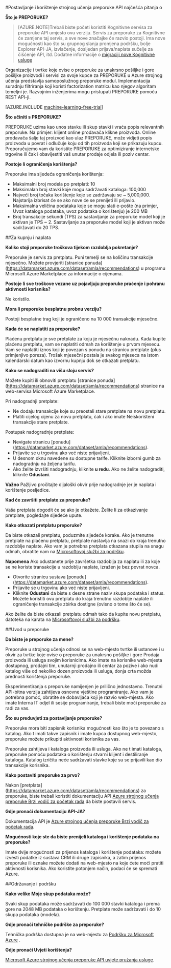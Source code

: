 <properties 
    pageTitle="Postavljanje i korištenje API za preporuke strojnog učenja | Microsoft Azure" 
    description="Microsoft PREPORUKE API načinjene pomoću Azure strojnog učenja najčešća pitanja vezana uz" 
    services="machine-learning" 
    documentationCenter="" 
    authors="LuisCabrer" 
    manager="jhubbard" 
    editor="cgronlun"/>

<tags 
    ms.service="machine-learning" 
    ms.workload="data-services" 
    ms.tgt_pltfrm="na" 
    ms.devlang="na" 
    ms.topic="article" 
    ms.date="09/08/2016" 
    ms.author="luisca"/> 

#<a name="setting-up-and-using-machine-learning-recommendations-api-faq"></a>Postavljanje i korištenje strojnog učenja preporuke API najčešća pitanja o


**Što je PREPORUKE?**

>[AZURE.NOTE]Trebali biste početi koristiti Kognitivne servisa za preporuke API umjesto ovu verziju. Servis za preporuke za Kognitivne će zamjene taj servis, a sve nove značajke će razvio postoji. Ima nove mogućnosti kao što su grupnog slanja promjena podršku, bolje Explorer API-JA, izvlačenje, dosljedan prijava/naplata sučelje za čišćenje API, itd.
> Dodatne informacije o [migraciji nove Kognitivne usluge](http://aka.ms/recomigrate)

Organizacije i tvrtke koje ovise o preporuke za unakrsno pošiljke i gore pošiljke proizvodi i servisi za svoje kupce za PREPORUKE u Azure strojnog učenja predstavlja samoposlužnog preporuke modul. Implementacija suradnju filtriranja koji koristi factorization matricu kao njegov algoritam temeljni je. Razvojnim inženjerima mogu pristupati PREPORUKE pomoću REST API-ji. 

[AZURE.INCLUDE [machine-learning-free-trial](../../includes/machine-learning-free-trial.md)]

**Što učiniti s PREPORUKE?**

PREPORUKE uzima kao unos stavku ili skup stavki i vraća popis relevantnih preporuke. Na primjer: klijent online prodavača klikne proizvoda. Online prodavača šalje taj proizvod kao ulaz PREPORUKE, može vidjeti popis proizvoda u povrat i odlučuje koju od tih proizvoda koji se prikazuju kupcu. Preporučujemo vam da koristite PREPORUKE za optimiziranje internetske trgovine ili čak i obavijestiti vaš unutar prodaje odjela ili poziv centar.

**Postoje li ograničenja korištenja?**

Preporuke ima sljedeća ograničenja korištenja:
* Maksimalni broj modela po pretplati: 10
* Maksimalan broj stavki koje mogu sadržavati kataloga: 100,000
* Najveći broj točaka korištenje koje se zadržavaju se ~ 5,000,000. Najstarija izbrisat će se ako nove će se prenijeti ili prijavio.
* Maksimalna veličina podataka koje se mogu slati e-pošte (na primjer, Uvoz kataloga podataka, uvoz podataka o korištenju) je 200 MB
* Broj transakcije sekundi (TPS) za sastavljanje za preporuke model koji je aktivan je TPS ~ 2. Sastavljanje za preporuke model koji je aktivan može sadržavati do 20 TPS.

##<a name="purchase-and-billing"></a>Za kupnju i naplata 


**Koliko stoji preporuke troškova tijekom razdoblja pokretanje?**

Preporuke je servis za pretplatu. Puni temelji se na količinu transakcije mjesečno. Možete provjeriti [stranice ponuda] (https://datamarket.azure.com/dataset/amla/recommendations) u programu Microsoft Azure Marketplace za informacije o cijenama.

**Postoje li sve troškove vezane uz pojavljuju preporuke praćenje i pohranu aktivnosti korisnika?**

Ne koristilo.

**Mora li preporuke besplatnu probnu verziju?**

Postoji besplatne trag koji je ograničeno na 10 000 transakcije mjesečno.

**Kada će se naplatiti za preporuke?**

Plaćenu pretplatu je sve pretplate za koju je mjesečnu naknadu. Kada kupite plaćenu pretplatu, vam se naplatiti odmah za korištenje u prvom mjesecu. Vam se naplatiti iznos koji je povezan s ponudu na stranicu pretplate (plus primjenjivo poreza). Trošak mjesečni postala je svakog mjeseca na istom kalendarski datum kao izvornu kupnju dok se otkazati pretplatu. 

**Kako se nadograditi na višu sloju servis?**

Možete kupiti ili obnoviti pretplatu [stranice ponuda] (https://datamarket.azure.com/dataset/amla/recommendations) stranice na web-servisa Microsoft Azure Marketplace.

Pri nadogradnji pretplate:

* Ne dodaju transakcije koje su preostali stare pretplate na novu pretplatu. 
* Platiti cijelog cijenu za novu pretplatu, čak i ako imate Neiskorišteni transakcije stare pretplate.

Postupak nadogradnje pretplate:

* Nevigate stranicu [ponudu] (https://datamarket.azure.com/dataset/amla/recommendations).
* Prijavite se u trgovinu ako već niste prijavljeni.
* U desnom oknu navedene su dostupne tarife. Kliknite izborni gumb za nadogradnju na željenu tarifu.
* Ako želite izvršiti nadogradnju, kliknite **u redu**. Ako ne želite nadograditi, kliknite **Odustani**.

**Važno** Pažljivo pročitajte dijaloški okvir prije nadogradnje jer je naplata i korištenje posljedice.

**Kad će završiti pretplate za preporuke?**

Vaša pretplata dogodit će se ako je otkažete. Želite li za otkazivanje pretplate, pogledajte sljedeće upute.

**Kako otkazati pretplatu preporuke?**

Da biste otkazali pretplatu, poduzmite sljedeće korake. Ako je trenutne pretplate na plaćenu pretplatu, pretplate nastavlja na snazi do kraja trenutno razdoblje naplate. Ako vam je potrebna pretplata otkazana stupila na snagu odmah, obratite nam na [Microsoftovoj službi za podršku](https://support.microsoft.com/oas/default.aspx?gprid=17024&st=1&wfxredirect=1&sd=gn).

**Napomena** Ako odustanete prije završetka razdoblja za naplatu ili za koje se ne koriste transakcije u razdoblju naplate, izražen je bez povrat novca.

* Otvorite stranicu sustava [ponudu] (https://datamarket.azure.com/dataset/amla/recommendations).
* Prijavite se u trgovinu ako već niste prijavljeni.
* Kliknite **Odustani** da biste s desne strane naziv skupa podataka i status. Možete koristiti ovu pretplatu do kraja trenutno razdoblje naplate ili ograničenje transakcije zbirka dostigne (ovisno o tome što će se).

Ako želite da biste otkazali pretplatu odmah tako da kupite novu pretplatu, datoteka na karata na [Microsoftovoj službi za podršku](https://support.microsoft.com/oas/default.aspx?gprid=17024&st=1&wfxredirect=1&sd=gn).

##<a name="getting-started-with-recommendations"></a>Uvod u preporuke

**Da biste je preporuke za mene?** 

Preporuke u strojnog učenja odnosi se na web-mjesto tvrtke ili ustanove i u okvir za tvrtke koje ovise o preporuke za unakrsno pošiljke i gore Prodaja proizvoda ili usluga svojim korisnicima. Ako imate na korisnike web-mjesta dostupnog, prodajni tim, unutarnji prodajno ili centar za pozive i ako nudi katalog više od nekoliko dozen proizvoda ili usluga, donja crta možda prednosti korištenja preporuke. 

Eksperimentiranja s preporuke namijenjen je prilično jednostavno. Trenutni API-bitna verzija zahtijeva osnovne vještine programiranje. Ako vam je potrebna pomoć, obratite se dobavljača koji je razvio web-mjesta. Ako imate Interna IT odjel ili sesije programiranje, trebali biste moći preporuke za radi za vas. 

**Što su preduvjeti za postavljanje preporuke?**

Preporuke mora biti zapisnik korisnika mogućnosti kao što je to povezano s katalog. Ako t imati takve zapisnik i imate kupca dostupnog web-mjesto, preporuke možete prikupiti aktivnosti korisnika za vas. 

Preporuke zahtijeva i kataloga proizvoda ili usluga. Ako ne t imati kataloga, preporuke pomoću podataka o korištenju stvarni klijent i destiliranje kataloga. Katalog izričitu neće sadržavati stavke koje su se prijavili kao dio transakcije korisnika.

**Kako postaviti preporuke za prvo?**

Nakon [pretplata] (https://datamarket.azure.com/dataset/amla/recommendations) za preporuke, biste trebali koristiti dokumentaciju API [Azure strojnog učenja preporuke Brzi vodič za početak rada](machine-learning-recommendation-api-quick-start-guide.md) da biste postavili servis.

**Gdje pronaći dokumentaciju API-JA?** 

Dokumentacija API je [Azure strojnog učenja preporuke Brzi vodič za početak rada](machine-learning-recommendation-api-quick-start-guide.md).

**Mogućnosti koje ste da biste prenijeli kataloga i korištenje podataka na preporuke?**

Imate dvije mogućnosti za prijenos kataloga i korištenje podataka: možete izvesti podatke iz sustava CRM ili druge zapisnika, a zatim prijenos preporuke ili oznake možete dodati na web-mjesto na koje ćete moći pratiti aktivnosti korisnika. Ako koristite potonjem način, podaci će se spremati Azure.

##<a name="maintenance-and-support"></a>Održavanje i podršku

**Kako velike Moje skup podataka može?**

Svaki skup podataka može sadržavati do 100 000 stavki kataloga i prema gore na 2048 MB podataka o korištenju.
Pretplate može sadržavati i do 10 skupa podataka (modela).

**Gdje pronaći tehničke podrške za preporuke?**

Tehnička podrška dostupna je na web-mjestu za [Podršku za Microsoft Azure](https://social.msdn.microsoft.com/forums/azure/home?forum=MachineLearning) .

**Gdje pronaći Uvjeti korištenja?**

[Microsoft Azure strojnog učenja preporuke API uvjete pružanja usluge](https://datamarket.azure.com/dataset/amla/recommendations#terms).



 
